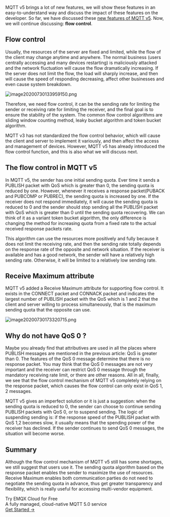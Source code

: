 MQTT v5 brings a lot of new features, we will show these features in an easy-to-understand way and discuss the impact of these features on the developer. So far, we have discussed these [new features of MQTT v5](https://www.emqx.com/en/blog/introduction-to-mqtt-5). Now, we will continue discussing: **flow control**.



## Flow control

Usually, the resources of the server are fixed and limited, while the flow of the client may change anytime and anywhere. The normal business (users centrally accessing and many devices restarting) is maliciously attacked and the network fluctuation will cause the flow dramatically increasing. If the server does not limit the flow, the load will sharply increase, and then will cause the speed of responding decreasing, affect other businesses and even cause system breakdown.

![image20200730133959150.png](https://assets.emqx.com/images/c5d21ba2ca945005ba8477cd0d6debbf.png)

Therefore, we need flow control, it can be the sending rate for limiting the sender or receiving rate for limiting the receiver, and the final goal is to ensure the stability of the system. The common flow control algorithms are sliding window counting method, leaky bucket algorithm and token bucket algorithm.

MQTT v3 has not standardized the flow control behavior, which will cause the client and server to implement it variously, and then affect the access and management of devices. However, MQTT v5 has already introduced the flow control function, and this is also what we will discuss next.



## The flow control in MQTT v5

In MQTT v5, the sender has one initial sending quota. Ever time it sends a PUBLISH packet with QoS which is greater than 0, the sending quota is reduced by one. However, whenever it receives a response packet(PUBACK and PUBCOMP or PUBREC), the sending quota is increased by one. If the receiver does not respond immediately, it will cause the sending quota is reduced to 0 and the sender should stop sending all the PUBLISH packet with QoS which is greater than 0 until the sending quota recovering. We can think of it as a variant token bucket algorithm, the only difference is changing the method for increasing quota from a fixed rate to the actual received response packets rate.

This algorithm can use the resources more positively and fully because it does not limit the receiving rate, and then the sending rate totally depends on the response rate of the opposite and network situation. If the receiver is available and has a good network, the sender will have a relatively high sending rate. Otherwise, it will be limited to a relatively low sending rate.



## Receive Maximum attribute

MQTT v5 added a Receive Maximum attribute for supporting flow control. It exists in the CONNECT packet and CONNACK packet and indicates the largest number of PUBLISH packet with the QoS which is 1 and 2 that the client and server willing to process simultaneously, that is the maximum sending quota that the opposite can use.

![image20200730173320715.png](https://assets.emqx.com/images/7dc9e6680507322a743d721db1def117.png)

## Why do not have QoS 0 ?

Maybe you already find that attributives are used in all the places where PUBLISH messages are mentioned in the previous article: QoS is greater than 0. The features of the QoS 0 message determine that there is no response packet. You may think that the QoS 0 messages are not very important and the receiver can restrict  QoS 0 message through the mandatory receiving rate limit, or there are other reasons. All in all, finally, we see that the flow control mechanism of MQTT v5 completely relying on the response packet, which causes the flow control can only exist in QoS 1, 2 messages.

MQTT v5 gives an imperfect solution or it is just a suggestion: when the sending quota is reduced to 0, the sender can choose to continue sending PUBLISH packets with QoS 0, or to suspend sending. The logic of suspending sending is: if the response speed of the PUBLISH packet with QoS 1,2 becomes slow, it usually means that the spending power of the receiver has declined. If the sender continues to send QoS 0 messages, the situation will become worse.



## Summary

Although the flow control mechanism of MQTT v5 still has some shortages, we still suggest that users use it. The sending quota algorithm based on the response packet enables the sender to maximize the use of resources. Receive Maximum enables both communication parties do not need to negotiate the sending quota in advance, thus get greater transparency and flexibility, which is really useful for accessing multi-vendor equipment.



<section class="promotion">
    <div>
        Try EMQX Cloud for Free
        <div class="is-size-14 is-text-normal has-text-weight-normal">A fully managed, cloud-native MQTT 5.0 service</div>
    </div>
    <a href="https://accounts.emqx.com/signup?continue=https://cloud-intl.emqx.com/console/deployments/0?oper=new" class="button is-gradient px-5">Get Started →</a >
</section>
